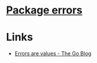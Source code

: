 # [Package errors](https://golang.org/pkg/errors/)

# Links

* [Errors are values - The Go Blog](https://blog.golang.org/errors-are-values)



